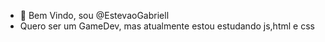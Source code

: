 - 👋 Bem Vindo, sou @EstevaoGabriell
-   Quero ser um GameDev, mas atualmente estou estudando js,html e css

<!---
EstevaoGabriell/EstevaoGabriell is a ✨ special ✨ repository because its `README.md` (this file) appears on your GitHub profile.
You can click the Preview link to take a look at your changes.
--->
